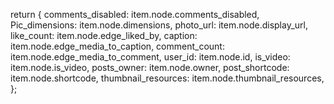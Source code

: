 return {
          comments_disabled: item.node.comments_disabled,
          Pic_dimensions: item.node.dimensions,
          photo_url: item.node.display_url,
          like_count: item.node.edge_liked_by,
          caption: item.node.edge_media_to_caption,
          comment_count: item.node.edge_media_to_comment,
          user_id: item.node.id,
          is_video: item.node.is_video,
          posts_owner: item.node.owner,
          post_shortcode: item.node.shortcode,
          thumbnail_resources: item.node.thumbnail_resources,
        };